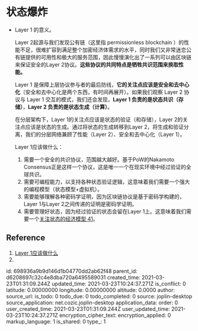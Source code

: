 # 状态爆炸

- Layer 1 的意义。

  Layer 2起源与我们发现公有链（这里指 permissionless blockchain ）的性能不足，很难扩容到满足整个加密经济体需求的水平，同时我们又非常迷恋公有链提供的可用性和极大的服务范围，因此慢慢演化出了一系列可以由区块链来保证安全的Layer 2协议。**这些协议的共同特点是牺牲共识范围来换取性能。**

  Layer 1 是保障上层协议参与者的最后防线，**它的关注点应该是安全和去中心化**（安全和去中心化是两个东西，有时间再展开）。如果我们观察 Layer 2 协议与 Layer 1 交互的模式，我们还会发现，**Layer 1 负责的是状态共识（存储）**，**Layer 2 负责的是状态生成（计算）**。

  在分层架构下，Layer 1的关注点应该是状态的验证（和存储），Layer 2的关注点应该是状态的生成。通过将状态的生成转移到Layer 2，将生成和验证分离，我们的分层网络兼顾了性能（Layer 2）、安全和去中心化（Layer 1）。

  Layer 1应该做什么：

  1. 需要一个安全的共识协议，范围越大越好。基于PoW的Nakamoto Consensus正是这样一个协议，这是唯一一个在现实环境中经过验证的全球共识。
  2. 需要可编程能力，以支持各种状态验证逻辑，这意味着我们需要一个强大的编程模型（状态模型+虚拟机）。
  3. 需要能够理解各种密码学证明，因为区块链协议是基于密码学构建的，Layer 1与Layer 2之间传递的证明是密码学证明。
  4. 需要管理好状态，因为经过验证的状态会留在Layer 1上。这意味着我们需要一个[关注状态的经济模型 41](https://github.com/nervosnetwork/rfcs/pull/78)。

## Reference

1. [Layer 1应该做什么](https://talk.nervos.org/t/layer-1/1486)
2. 

id: 698936a9b9d146d1b04770dd2ab62f48
parent_id: d6208697c32c4e8dba720a6495589031
created_time: 2021-03-23T01:31:09.244Z
updated_time: 2021-03-23T10:24:37.271Z
is_conflict: 0
latitude: 0.00000000
longitude: 0.00000000
altitude: 0.0000
author: 
source_url: 
is_todo: 0
todo_due: 0
todo_completed: 0
source: joplin-desktop
source_application: net.cozic.joplin-desktop
application_data: 
order: 0
user_created_time: 2021-03-23T01:31:09.244Z
user_updated_time: 2021-03-23T10:24:37.271Z
encryption_cipher_text: 
encryption_applied: 0
markup_language: 1
is_shared: 0
type_: 1